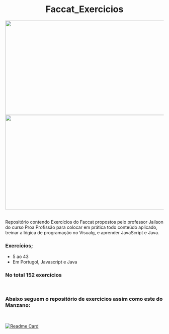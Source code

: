 <div align="center">
  
# Faccat_Exercicios
</div>

<div align="center">
  
<img height="300em" src="https://5efce21e120dc77e32455754.static-01.com/l/images/9c7942c1935e1704431b06f590eb4112f5400113.gif" width="1000em">
<img height="300em" src="https://gifs.eco.br/wp-content/uploads/2022/02/gifs-do-gatinho-digitando-2.gif" width="1000em">
  
</div><br>

Repositório contendo Exercícios do Faccat propostos pelo professor Jailson do curso Proa Profissão para colocar em prática todo conteúdo aplicado, treinar a lógica de programação no Visualg, e aprender JavaScript e Java.

### Exercícios;
- 5 ao 43
- Em Portugol, Javascript e Java

### No total 152 exercícios

<br>

###  Abaixo seguem o repositório de exercícios assim como este do Manzano:

<br>

<div height="360em">
  
[![Readme Card](https://github-readme-stats.vercel.app/api/pin/?username=CamilaCSoares&repo=Manzano_Exercicos&theme=dracula)](https://github.com/CamilaCSoares/Manzano_Exercicos.git) 

  
<div>